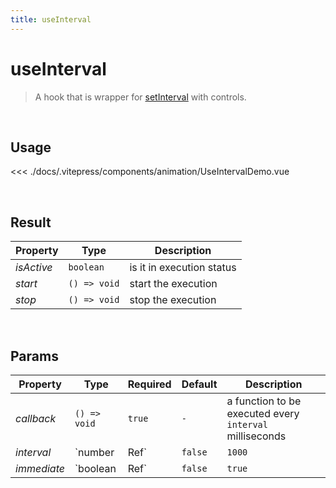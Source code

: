 ```yaml
---
title: useInterval
---
```


# useInterval

> A hook that is wrapper for [setInterval](https://developer.mozilla.org/en-US/docs/Web/API/WindowOrWorkerGlobalScope/setInterval) with controls.

<br />

## Usage

<script>
import UseIntervalDemo from '../.vitepress/components/animation/UseIntervalDemo.vue'

export default {
  components: {
    UseIntervalDemo
  }
}
</script>
<div id="UseIntervalDemo" class="container">
  <UseIntervalDemo />
</div>

<<< ./docs/.vitepress/components/animation/UseIntervalDemo.vue

<br />

## Result

| Property   | Type         | Description               |
| ---------- | ------------ | ------------------------- |
| _isActive_ | `boolean`    | is it in execution status |
| _start_    | `() => void` | start the execution       |
| _stop_     | `() => void` | stop the execution        |

<br />

## Params

| Property    | Type         | Required      | Default | Description                                             |
| ----------- | ------------ | ------------- | ------- | ------------------------------------------------------- |
| _callback_  | `() => void` | `true`        | `-`     | a function to be executed every `interval` milliseconds |
| _interval_  | `number      | Ref<number>`  | `false` | `1000`                                                  | the number of milliseconds to delay |
| _immediate_ | `boolean     | Ref<boolean>` | `false` | `true`                                                  | is it start the execution immediately |
